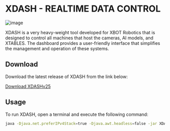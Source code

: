 # XDASH - REALTIME DATA CONTROL

![image](https://github.com/user-attachments/assets/d3f00b3e-5134-4ecd-a415-6dae90c4f6b5)

XDASH is a very heavy-weight tool developed for XBOT Robotics that is designed to control all machines that host the cameras, AI models, and XTABLES. The dashboard provides a user-friendly interface that simplifies the management and operation of these systems.

## Download

Download the latest release of XDASH from the link below:

[Download XDASHv25](https://github.com/Kobeeeef/XDASH2025/releases/latest)

## Usage

To run XDASH, open a terminal and execute the following command:

```sh
java -Djava.net.preferIPv4Stack=true -Djava.awt.headless=false -jar XDASH.jar
```
